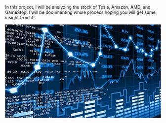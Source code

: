 
In this project, I will be analyzing the stock of Tesla, Amazon, AMD, and GameStop.
I will be documenting whole process hoping you will get some insight from it.

![alt text](https://github.com/Utshav-paudel/Data-analysis-of-stocks/blob/ba7e951552dafdd76278337bb87bdb9f16ccac01/image/stockanalysis.jpg)
